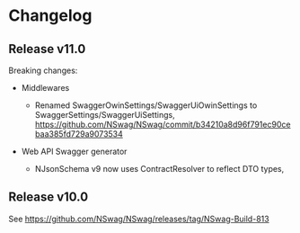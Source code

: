 # Changelog

## Release v11.0

Breaking changes: 

- Middlewares
    - Renamed SwaggerOwinSettings/SwaggerUiOwinSettings to SwaggerSettings/SwaggerUiSettings, https://github.com/NSwag/NSwag/commit/b34210a8d96f791ec90cebaa385fd729a9073534
    
- Web API Swagger generator
    - NJsonSchema v9 now uses ContractResolver to reflect DTO types, 

## Release v10.0

See https://github.com/NSwag/NSwag/releases/tag/NSwag-Build-813
